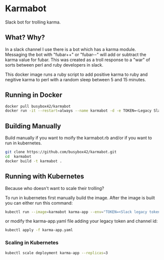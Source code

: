 # Karmabot
Slack bot for trolling karma. 

## What? Why?
In a slack channel I use there is a bot which has a karma module.  Messaging the bot with "fubar++" or "fubar--" will add or subtract the karma value for fubar. This was created as a troll response to a "war" of sorts between perl and ruby developers in slack.

This docker image runs a ruby script to add positive karma to ruby and negitive karma to perl with a random sleep between 5 and 15 minutes.

## Running in Docker
```bash
docker pull busybox42/karmabot
docker run -it --restart=always --name karmabot -d -e TOKEN=<Legacy Slack Token> -e CHANNEL=<channel id> busybox42/karmabot
```

## Building Manually
Build manually if you want to moify the karmabot.rb and/or if you want to run in kubernetes.
```bash
git clone https://github.com/busybox42/karmabot.git 
cd  karmabot
docker build -t karmabot .
```  
  
## Running with Kubernetes
Because who doesn't want to scale their trolling?

To run in kubernetes first manually build the image.
After the image is built you can either run this command:
```bash
kubectl run --image=karmabot karma-app --env="TOKEN=<Slack legacy token>" --env="CHANNEL=<channel id>" --image-pull-policy=Never --replicas=2
```
or modify the karma-app.yaml file adding your legacy token and channel id:
```bash
kubectl apply -f karma-app.yaml
```

### Scaling in Kubernetes
```bash
kubectl scale deployment karma-app --replicas=3 
```
